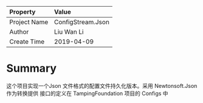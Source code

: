 ﻿| Property     | Value          
|:-------------|:-----------------------
| Project Name | ConfigStream.Json
| Author       | Liu Wan Li       
| Create Time  | 2019-04-09   

# Summary
这个项目实现一个Json 文件格式的配置文件持久化版本。采用 Newtonsoft.Json 作为转换提供
接口的定义在 TampingFoundation 项目的 Configs 中